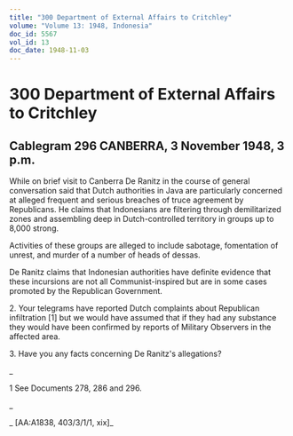 ```yaml
---
title: "300 Department of External Affairs to Critchley"
volume: "Volume 13: 1948, Indonesia"
doc_id: 5567
vol_id: 13
doc_date: 1948-11-03
---
```


# 300 Department of External Affairs to Critchley

## Cablegram 296 CANBERRA, 3 November 1948, 3 p.m.

While on brief visit to Canberra De Ranitz in the course of general conversation said that Dutch authorities in Java are particularly concerned at alleged frequent and serious breaches of truce agreement by Republicans. He claims that Indonesians are filtering through demilitarized zones and assembling deep in Dutch-controlled territory in groups up to 8,000 strong.

Activities of these groups are alleged to include sabotage, fomentation of unrest, and murder of a number of heads of dessas.

De Ranitz claims that Indonesian authorities have definite evidence that these incursions are not all Communist-inspired but are in some cases promoted by the Republican Government.

2\. Your telegrams have reported Dutch complaints about Republican infiltration [1] but we would have assumed that if they had any substance they would have been confirmed by reports of Military Observers in the affected area.

3\. Have you any facts concerning De Ranitz's allegations?

_

1 See Documents 278, 286 and 296.

_

_ [AA:A1838, 403/3/1/1, xix]_
